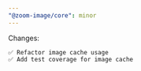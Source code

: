 ```yaml
---
"@zoom-image/core": minor
---
```


Changes:

    ✅ Refactor image cache usage
    ✅ Add test coverage for image cache
